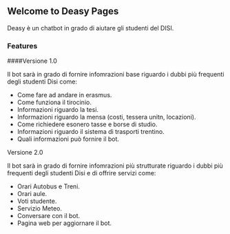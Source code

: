 ## Welcome to Deasy Pages

Deasy è un chatbot in grado di aiutare gli studenti del DISI.

### Features

####Versione 1.0

Il bot sarà in grado di fornire infomrazioni base riguardo i dubbi più frequenti degli studenti Disi come:

* Come fare ad andare in erasmus.
* Come funziona il tirocinio.
* Informazioni riguardo la tesi.
* Informazioni riguardo la mensa (costi, tessera unitn, locazioni).
* Come richiedere esonero tasse e borse di studio.
* Informazioni riguardo il sistema di trasporti trentino.
* Quali informazioni può fornire il bot.

Versione 2.0

Il bot sarà in grado di fornire infomrazioni più strutturate riguardo i dubbi più frequenti degli studenti Disi e di offrire servizi come:

* Orari Autobus e Treni.
* Orari aule.
* Voti studente.
* Servizio Meteo.
* Conversare con il bot.
* Pagina web per aggiornare il bot.
